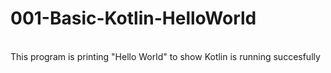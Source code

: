 # 001-Basic-Kotlin-HelloWorld
<br>
This program is printing "Hello World" to show Kotlin is running succesfully

